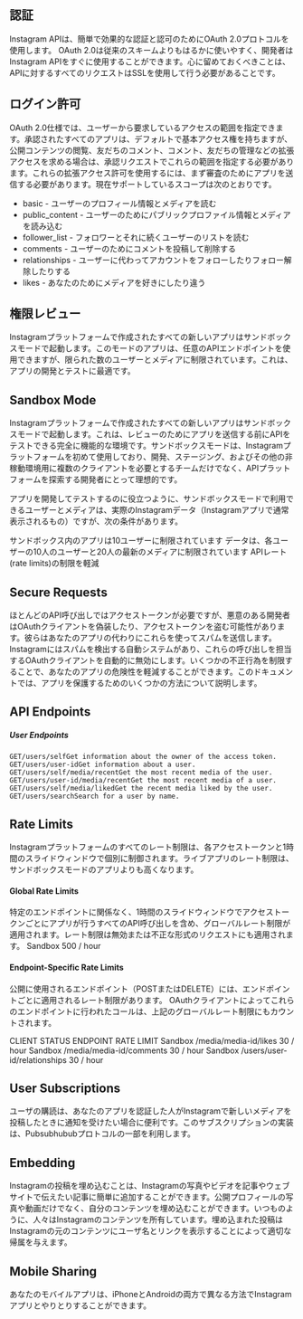 ## 認証
Instagram APIは、簡単で効果的な認証と認可のためにOAuth 2.0プロトコルを使用します。 OAuth 2.0は従来のスキームよりもはるかに使いやすく、開発者はInstagram APIをすぐに使用することができます。心に留めておくべきことは、APIに対するすべてのリクエストはSSLを使用して行う必要があることです。

## ログイン許可
OAuth 2.0仕様では、ユーザーから要求しているアクセスの範囲を指定できます。承認されたすべてのアプリは、デフォルトで基本アクセス権を持ちますが、公開コンテンツの閲覧、友だちのコメント、コメント、友だちの管理などの拡張アクセスを求める場合は、承認リクエストでこれらの範囲を指定する必要があります。これらの拡張アクセス許可を使用するには、まず審査のためにアプリを送信する必要があります。現在サポートしているスコープは次のとおりです。

- basic  - ユーザーのプロフィール情報とメディアを読む
- public_content  - ユーザーのためにパブリックプロファイル情報とメディアを読み込む
- follower_list  - フォロワーとそれに続くユーザーのリストを読む
- comments - ユーザーのためにコメントを投稿して削除する
- relationships - ユーザーに代わってアカウントをフォローしたりフォロー解除したりする
- likes - あなたのためにメディアを好きにしたり違う

## 権限レビュー
Instagramプラットフォームで作成されたすべての新しいアプリはサンドボックスモードで起動します。このモードのアプリは、任意のAPIエンドポイントを使用できますが、限られた数のユーザーとメディアに制限されています。これは、アプリの開発とテストに最適です。

## Sandbox Mode
Instagramプラットフォームで作成されたすべての新しいアプリはサンドボックスモードで起動します。これは、レビューのためにアプリを送信する前にAPIをテストできる完全に機能的な環境です。サンドボックスモードは、Instagramプラットフォームを初めて使用しており、開発、ステージング、およびその他の非稼動環境用に複数のクライアントを必要とするチームだけでなく、APIプラットフォームを探索する開発者にとって理想的です。

アプリを開発してテストするのに役立つように、サンドボックスモードで利用できるユーザーとメディアは、実際のInstagramデータ（Instagramアプリで通常表示されるもの）ですが、次の条件があります。

サンドボックス内のアプリは10ユーザーに制限されています
データは、各ユーザーの10人のユーザーと20人の最新のメディアに制限されています
APIレート(rate limits)の制限を軽減

## Secure Requests
ほとんどのAPI呼び出しではアクセストークンが必要ですが、悪意のある開発者はOAuthクライアントを偽装したり、アクセストークンを盗む可能性があります。彼らはあなたのアプリの代わりにこれらを使ってスパムを送信します。 Instagramにはスパムを検出する自動システムがあり、これらの呼び出しを担当するOAuthクライアントを自動的に無効にします。いくつかの不正行為を制限することで、あなたのアプリの危険性を軽減することができます。このドキュメントでは、アプリを保護するためのいくつかの方法について説明します。

## API Endpoints
##### User Endpoints
```
GET/users/selfGet information about the owner of the access token.
GET/users/user-idGet information about a user.
GET/users/self/media/recentGet the most recent media of the user.
GET/users/user-id/media/recentGet the most recent media of a user.
GET/users/self/media/likedGet the recent media liked by the user.
GET/users/searchSearch for a user by name.
```
## Rate Limits
Instagramプラットフォームのすべてのレート制限は、各アクセストークンと1時間のスライドウィンドウで個別に制御されます。ライブアプリのレート制限は、サンドボックスモードのアプリよりも高くなります。

#### Global Rate Limits
特定のエンドポイントに関係なく、1時間のスライドウィンドウでアクセストークンごとにアプリが行うすべてのAPI呼び出しを含め、グローバルレート制限が適用されます。レート制限は無効または不正な形式のリクエストにも適用されます。
Sandbox	500 / hour

#### Endpoint-Specific Rate Limits
公開に使用されるエンドポイント（POSTまたはDELETE）には、エンドポイントごとに適用されるレート制限があります。 OAuthクライアントによってこれらのエンドポイントに行われたコールは、上記のグローバルレート制限にもカウントされます。

CLIENT STATUS	ENDPOINT	RATE LIMIT
Sandbox	/media/media-id/likes	30 / hour
Sandbox	/media/media-id/comments	30 / hour
Sandbox	/users/user-id/relationships	30 / hour

## User Subscriptions
ユーザの購読は、あなたのアプリを認証した人がInstagramで新しいメディアを投稿したときに通知を受けたい場合に便利です。このサブスクリプションの実装は、Pubsubhububプロトコルの一部を利用します。

## Embedding
Instagramの投稿を埋め込むことは、Instagramの写真やビデオを記事やウェブサイトで伝えたい記事に簡単に追加することができます。公開プロフィールの写真や動画だけでなく、自分のコンテンツを埋め込むことができます。いつものように、人々はInstagramのコンテンツを所有しています。埋め込まれた投稿はInstagramの元のコンテンツにユーザ名とリンクを表示することによって適切な帰属を与えます。

## Mobile Sharing
あなたのモバイルアプリは、iPhoneとAndroidの両方で異なる方法でInstagramアプリとやりとりすることができます。

